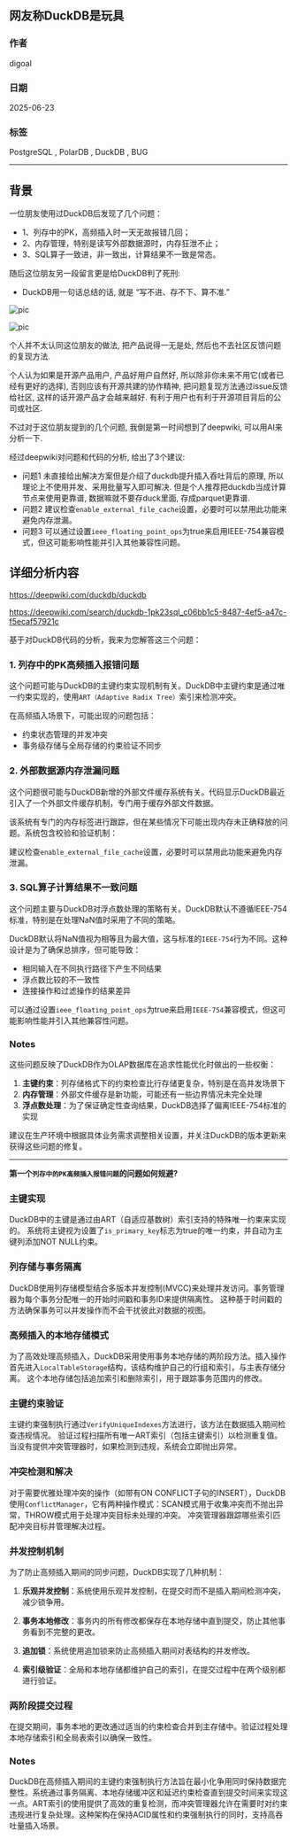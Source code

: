 ## 网友称DuckDB是玩具  
          
### 作者          
digoal          
          
### 日期          
2025-06-23          
          
### 标签          
PostgreSQL , PolarDB , DuckDB , BUG  
          
----          
          
## 背景   
  
一位朋友使用过DuckDB后发现了几个问题：   
- 1、列存中的PK，高频插入时一天无故报错几回；  
- 2、内存管理，特别是读写外部数据源时，内存狂泄不止；  
- 3、SQL算子一致进，非一致出，计算结果不一致是常态。  
  
随后这位朋友另一段留言更是给DuckDB判了死刑:  
- DuckDB用一句话总结的话, 就是 “写不进、存不下、算不准.”     
  
![pic](20250623_01_pic_001.jpg)  
  
![pic](20250623_01_pic_002.jpg)  
  
个人并不太认同这位朋友的做法, 把产品说得一无是处, 然后也不去社区反馈问题的复现方法.    
  
个人认为如果是开源产品用户, 产品好用户自然好, 所以除非你未来不用它(或者已经有更好的选择), 否则应该有开源共建的协作精神, 把问题复现方法通过issue反馈给社区, 这样的话开源产品才会越来越好. 有利于用户也有利于开源项目背后的公司或社区.    
  
不过对于这位朋友提到的几个问题, 我倒是第一时间想到了deepwiki, 可以用AI来分析一下.  
  
经过deepwiki对问题和代码的分析, 给出了3个建议:   
- 问题1 未直接给出解决方案但是介绍了duckdb提升插入吞吐背后的原理, 所以理论上不使用并发、采用批量写入即可解决. 但是个人推荐把duckdb当成计算节点来使用更靠谱, 数据嘛就不要存duck里面, 存成parquet更靠谱.   
- 问题2 建议检查`enable_external_file_cache`设置，必要时可以禁用此功能来避免内存泄漏。  
- 问题3 可以通过设置`ieee_floating_point_ops`为true来启用IEEE-754兼容模式，但这可能影响性能并引入其他兼容性问题。  
    
## 详细分析内容  
https://deepwiki.com/duckdb/duckdb   
  
https://deepwiki.com/search/duckdb-1pk23sql_c06bb1c5-8487-4ef5-a47c-f5ecaf57921c  
  
  
基于对DuckDB代码的分析，我来为您解答这三个问题：  
  
### 1. 列存中的PK高频插入报错问题  
  
这个问题可能与DuckDB的主键约束实现机制有关。DuckDB中主键约束是通过唯一约束实现的，使用`ART（Adaptive Radix Tree）`索引来检测冲突。   
  
在高频插入场景下，可能出现的问题包括：  
- 约束状态管理的并发冲突  
- 事务级存储与全局存储的约束验证不同步   
  
### 2. 外部数据源内存泄漏问题  
  
这个问题很可能与DuckDB新增的外部文件缓存系统有关。代码显示DuckDB最近引入了一个外部文件缓存机制，专门用于缓存外部文件数据。   
  
该系统有专门的内存标签进行跟踪，但在某些情况下可能出现内存未正确释放的问题。系统包含校验和验证机制：   
  
建议检查`enable_external_file_cache`设置，必要时可以禁用此功能来避免内存泄漏。  
  
### 3. SQL算子计算结果不一致问题  
  
这个问题主要与DuckDB对浮点数处理的策略有关。DuckDB默认不遵循IEEE-754标准，特别是在处理NaN值时采用了不同的策略。   
  
DuckDB默认将NaN值视为相等且为最大值，这与标准的`IEEE-754`行为不同。这种设计是为了确保总排序，但可能导致：  
- 相同输入在不同执行路径下产生不同结果  
- 浮点数比较的不一致性  
- 连接操作和过滤操作的结果差异  
  
可以通过设置`ieee_floating_point_ops`为true来启用`IEEE-754`兼容模式，但这可能影响性能并引入其他兼容性问题。  
  
### Notes  
  
这些问题反映了DuckDB作为OLAP数据库在追求性能优化时做出的一些权衡：  
  
1. **主键约束**：列存储格式下的约束检查比行存储更复杂，特别是在高并发场景下  
2. **内存管理**：外部文件缓存是新功能，可能还有一些边界情况未完全处理  
3. **浮点数处理**：为了保证确定性查询结果，DuckDB选择了偏离IEEE-754标准的实现  
  
建议在生产环境中根据具体业务需求调整相关设置，并关注DuckDB的版本更新来获得这些问题的修复。  
  
---   
  
<b> 第一个`列存中的PK高频插入报错问题`的问题如何规避?  </b>    
  
### 主键实现  
  
DuckDB中的主键是通过由ART（自适应基数树）索引支持的特殊唯一约束来实现的。  系统将主键视为设置了`is_primary_key`标志为true的唯一约束，并自动为主键列添加NOT NULL约束。  
  
### 列存储与事务隔离  
  
DuckDB使用列存储模型结合多版本并发控制(MVCC)来处理并发访问。事务管理器为每个事务分配唯一的开始时间戳和事务ID来提供隔离性。  这种基于时间戳的方法确保事务可以并发操作而不会干扰彼此对数据的视图。  
  
### 高频插入的本地存储模式  
  
为了高效处理高频插入，DuckDB采用使用事务本地存储的两阶段方法。插入操作首先进入`LocalTableStorage`结构，该结构维护自己的行组和索引，与主表存储分离。  这个本地存储包括追加索引和删除索引，用于跟踪事务范围内的修改。  
  
### 主键约束验证  
  
主键约束强制执行通过`VerifyUniqueIndexes`方法进行，该方法在数据插入期间检查违规情况。  验证过程扫描所有唯一ART索引（包括主键索引）以检测重复值。当没有提供冲突管理器时，如果检测到违规，系统会立即抛出异常。  
  
### 冲突检测和解决  
  
对于需要优雅处理冲突的操作（如带有ON CONFLICT子句的INSERT），DuckDB使用`ConflictManager`，它有两种操作模式：SCAN模式用于收集冲突而不抛出异常，THROW模式用于处理冲突目标未处理的冲突。  冲突管理器跟踪哪些索引匹配冲突目标并管理解决过程。   
  
### 并发控制机制  
  
为了防止高频插入期间的同步问题，DuckDB实现了几种机制：  
  
1. **乐观并发控制**：系统使用乐观并发控制，在提交时而不是插入期间检测冲突，减少锁争用。  
  
2. **事务本地修改**：事务内的所有修改都保存在本地存储中直到提交，防止其他事务看到不完整的更改。    
  
3. **追加锁**：系统使用追加锁来防止高频插入期间对表结构的并发修改。    
  
4. **索引级验证**：全局和本地存储都维护自己的索引，在提交过程中在两个级别都进行验证。  
  
### 两阶段提交过程  
  
在提交期间，事务本地的更改通过适当的约束检查合并到主存储中。验证过程处理本地存储索引和全局表索引以确保一致性。    
  
### Notes  
  
DuckDB在高频插入期间的主键约束强制执行方法旨在最小化争用同时保持数据完整性。系统通过事务隔离、本地存储缓冲区和延迟约束检查直到提交时间来实现这一点。ART索引的使用提供了高效的重复检测，而冲突管理器允许在需要时对约束违规进行复杂处理。这种架构在保持ACID属性和约束强制执行的同时，支持高吞吐量插入场景。  
  
     
